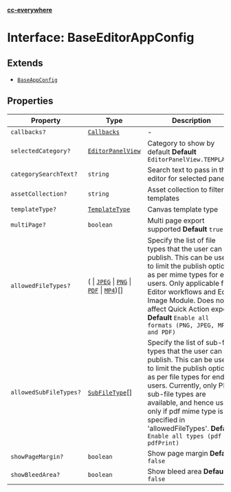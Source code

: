 [**cc-everywhere**](../../../../../../index.md)

<HorizontalLine />

# Interface: BaseEditorAppConfig

## Extends

- [`BaseAppConfig`](../../../design-config-types/interfaces/base-app-config.md)

## Properties

| Property | Type | Description | Inherited from |
| ------ | ------ | ------ | ------ |
| `callbacks?` | [`Callbacks`](../../../callbacks-types/interfaces/callbacks.md) | - | [`BaseAppConfig`](../../../design-config-types/interfaces/base-app-config.md).[`callbacks`](../../../design-config-types/interfaces/base-app-config.md#callbacks) |
| `selectedCategory?` | [`EditorPanelView`](../../../app-config-types/enumerations/editor-panel-view.md) | Category to show by default **Default** `EditorPanelView.TEMPLATES` | - |
| `categorySearchText?` | `string` | Search text to pass in the editor for selected panel. | - |
| `assetCollection?` | `string` | Asset collection to filter templates | - |
| `templateType?` | [`TemplateType`](../../../app-config-types/enumerations/template-type.md) | Canvas template type | - |
| `multiPage?` | `boolean` | Multi page export supported **Default** `true` | - |
| `allowedFileTypes?` | ( \| [`JPEG`](../../../asset-types/enumerations/image-file-type.md#jpeg) \| [`PNG`](../../../asset-types/enumerations/image-file-type.md#png) \| [`PDF`](../../../asset-types/enumerations/pdf-file-type.md#pdf) \| [`MP4`](../../../asset-types/enumerations/video-file-type.md#mp4))[] | Specify the list of file types that the user can publish. This can be used to limit the publish options as per mime types for end users. Only applicable for Editor workflows and Edit Image Module. Does not affect Quick Action export. **Default** `Enable all formats (PNG, JPEG, MP4 and PDF)` | - |
| `allowedSubFileTypes?` | [`SubFileType`](../../../asset-types/enumerations/sub-file-type.md)[] | Specify the list of sub-file types that the user can publish. This can be used to limit the publish options as per file types for end users. Currently, only PDF sub-file types are available, and hence used only if pdf mime type is specified in 'allowedFileTypes'. **Default** `Enable all types (pdf and pdfPrint)` | - |
| `showPageMargin?` | `boolean` | Show page margin **Default** `false` | - |
| `showBleedArea?` | `boolean` | Show bleed area **Default** `false` | - |
